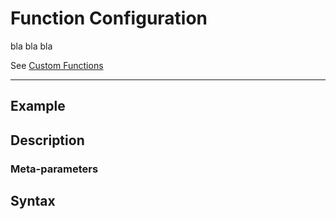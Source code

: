 # Function Configuration

bla bla bla

See [Custom Functions](../syntax/custom-functions.md)

---

## Example

## Description

### Meta-parameters

## Syntax
